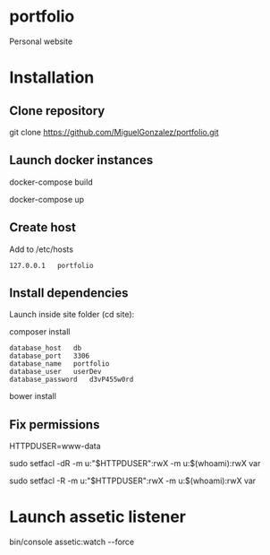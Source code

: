 # portfolio
Personal website

# Installation

## Clone repository

git clone https://github.com/MiguelGonzalez/portfolio.git

## Launch docker instances

docker-compose build

docker-compose up

## Create host

Add to /etc/hosts

	127.0.0.1	portfolio

## Install dependencies

Launch inside site folder (cd site):

composer install

	database_host	db
	database_port	3306
	database_name	portfolio
	database_user	userDev
	database_password	d3vP455w0rd

bower install

## Fix permissions

HTTPDUSER=www-data

sudo setfacl -dR -m u:"$HTTPDUSER":rwX -m u:$(whoami):rwX var

sudo setfacl -R -m u:"$HTTPDUSER":rwX -m u:$(whoami):rwX var

# Launch assetic listener

bin/console assetic:watch --force
